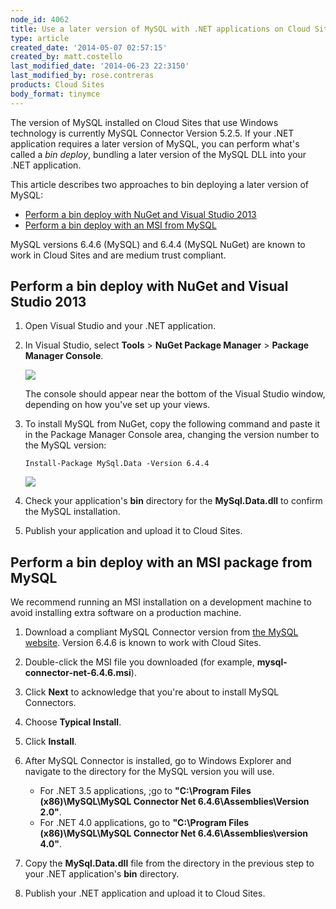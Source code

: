 ```yaml
---
node_id: 4062
title: Use a later version of MySQL with .NET applications on Cloud Sites
type: article
created_date: '2014-05-07 02:57:15'
created_by: matt.costello
last_modified_date: '2014-06-23 22:3150'
last_modified_by: rose.contreras
products: Cloud Sites
body_format: tinymce
---
```


The version of MySQL installed on Cloud Sites that use Windows
technology is currently MySQL Connector Version 5.2.5.  If your .NET
application requires a later version of MySQL, you can perform what's
called a *bin deploy*, bundling a later version of the MySQL DLL into
your .NET application.

This article describes two approaches to bin deploying a later version
of MySQL:

-   [Perform a bin deploy with NuGet and Visual Studio
    2013](#visualstudio)
-   [Perform a bin deploy with an MSI from MySQL](#msi)

MySQL versions 6.4.6 (MySQL) and 6.4.4 (MySQL NuGet) are known to work
in Cloud Sites and are medium trust compliant.

Perform a bin deploy with NuGet and Visual Studio 2013
------------------------------------------------------

1.  Open Visual Studio and your .NET application.

2.  In Visual Studio, select **Tools** \> **NuGet Package Manager** \>
    **Package Manager Console**.

    ![](/knowledge_center/sites/default/files/field/image/packagemanger.png)

    The console should appear near the bottom of the Visual Studio
    window, depending on how you've set up your views.

3.  To install MySQL from NuGet, copy the following command and paste it
    in the Package Manager Console area, changing the version number to
    the MySQL version:

        Install-Package MySql.Data -Version 6.4.4

    ![](/knowledge_center/sites/default/files/field/image/console.png)

4.  Check your application's **bin** directory for the
    **MySql.Data.dll** to confirm the MySQL installation.

5.  Publish your application and upload it to Cloud Sites.

Perform a bin deploy with an MSI package from MySQL
---------------------------------------------------

We recommend running an MSI installation on a development machine to
avoid installing extra software on a production machine.

1.  Download a compliant MySQL Connector version from [the MySQL
    website](http://dev.mysql.com/downloads/connector/net/ "MySql Connector").
    Version 6.4.6 is known to work with Cloud Sites.

2.  Double-click the MSI file you downloaded (for example,
    **mysql-connector-net-6.4.6.msi**).

3.  Click **Next** to acknowledge that you're about to install MySQL
    Connectors.

4.  Choose **Typical Install**.

5.  Click **Install**.

6.  After MySQL Connector is installed, go to Windows Explorer and
    navigate to the directory for the MySQL version you will use.

    -   For .NET 3.5 applications, ;go to **"C:\\Program Files
        (x86)\\MySQL\\MySQL Connector Net 6.4.6\\Assemblies\\Version
        2.0"**.
    -   For .NET 4.0 applications, go to **"C:\\Program Files
        (x86)\\MySQL\\MySQL Connector Net 6.4.6\\Assemblies\\version
        4.0"**.

7.  Copy the **MySql.Data.dll** file from the directory in the previous
    step to your .NET application's **bin** directory.

8.  Publish your .NET application and upload it to Cloud Sites.



